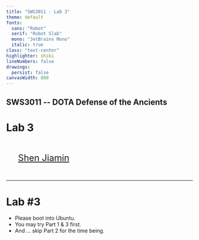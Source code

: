```yaml
---
title: "SWS3011 - Lab 3"
theme: default
fonts:
  sans: "Robot"
  serif: "Robot Slab"
  mono: "JetBrains Mono"
  italic: true
class: "text-center"
highlighter: shiki
lineNumbers: false
drawings:
  persist: false
canvasWidth: 800
---
```


## SWS3011 -- DOTA Defense of the Ancients

# Lab 3

<div style="font-size: 1.5rem; padding: 2rem;">
<a href="mailto:shen_jiamin@u.nus.edu">Shen Jiamin</a>
</div>

---

# Lab #3

- Please boot into Ubuntu.
  <!-- - Do not use os136. -->
- You may try Part 1 & 3 first.
- And ... skip Part 2 for the time being.
<!-- - Part 2 is up as well. -->
<!-- - Hugh is uploading the file needed for Part 3 ... -->
